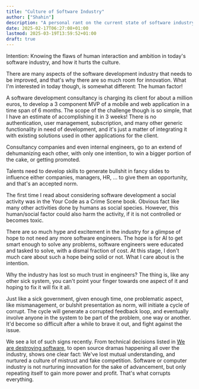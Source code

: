 ```yaml
---
title: "Culture of Software Industry"
author: ["Shahin"]
description: "A personal rant on the current state of software industry."
date: 2025-02-17T06:27:08+01:00
lastmod: 2025-03-19T13:59:52+01:00
draft: true
---
```


Intention: Knowing the flaws of human interaction and ambition in
today's software industry, and how it hurts the culture.

There are many aspects of the software development industry that needs
to be improved, and that's why there are so much room for
innovation. What I'm interested in today though, is somewhat
different: The human factor!

A software development consultancy is charging its client for about a
million euros, to develop a 3 component MVP of a mobile and web
application in a time span of 6 months. The scope of the challenge
though is so simple, that I have an estimate of accomplishing it in 3
weeks! There is no authentication, user management, subscription, and
many other generic functionality in need of development, and it's just
a matter of integrating it with existing solutions used in other
applications for the client.

Consultancy companies and even internal engineers, go to an extend of
dehumanizing each other, with only one intention, to win a bigger
portion of the cake, or getting promoted.

Talents need to develop skills to generate bullshit in fancy slides to
influence either companies, managers, HR, ... to give them an
opportunity, and that's an accepted norm.

The first time I read about considering software development a social
activity was in the Your Code as a Crime Scene book. Obvious fact like
many other activities done by humans as social species. However, this
human/social factor could also harm the activity, if it is not
controlled or becomes toxic.

There are so much hype and excitement in the industry for a glimpse of
hope to not need any more software engineers. The hope is for AI to
get smart enough to solve any problems, software engineers were
educated and tasked to solve, with a dismal fraction of cost. At this
stage, I don't much care about such a hope being solid or not. What I
care about is the intention.

Why the industry has lost so much trust in engineers? The thing is,
like any other sick system, you can't point your finger towards one
aspect of it and hoping to fix it will fix it all.

Just like a sick government, given enough time, one problematic
aspect, like mismanagement, or bulshit presentation as norm, will
initiate a cycle of corrupt. The cycle will generate a corrupted
feedback loop, and eventually involve anyone in the system to be part
of the problem, one way or another. It'd become so difficult after a
while to brave it out, and fight against the issue.

We see a lot of such signs recently. From technical decisions listed
in [We are destroying software](https://antirez.com/news/145), to open source dramas happening all
over the industry, shows one clear fact: We've lost mutual
understanding, and nurtured a culture of mistrust and fake
competition. Software or computer industry is not nurturing innovation
for the sake of advancement, but only repeating itself to gain more
power and profit. That's what corrupts everything.
